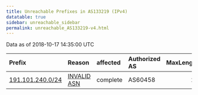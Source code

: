 ```yaml
---
title: Unreachable Prefixes in AS133219 (IPv4)
datatable: true
sidebar: unreachable_sidebar
permalink: unreachable_AS133219-v4.html
---
```


Data as of 2018-10-17 14:35:00 UTC


<div class="datatable-begin"></div>

| Prefix                                                     | Reason                                                                                                   | affected   | Authorized AS   |   MaxLength | Anchor                                         |   unreachable /24s |
|:-----------------------------------------------------------|:---------------------------------------------------------------------------------------------------------|:-----------|:----------------|------------:|:-----------------------------------------------|-------------------:|
| [191.101.240.0/24](https://stat.ripe.net/191.101.240.0/24) | [INVALID ASN](https://rpki-validator.ripe.net/announcement-preview?asn=AS133219&prefix=191.101.240.0/24) | complete   | AS60458         |          24 | [LACNIC](unreachable_LACNIC_RPKI_Root-v4.html) |                  1 |

<div class="datatable-end"></div>